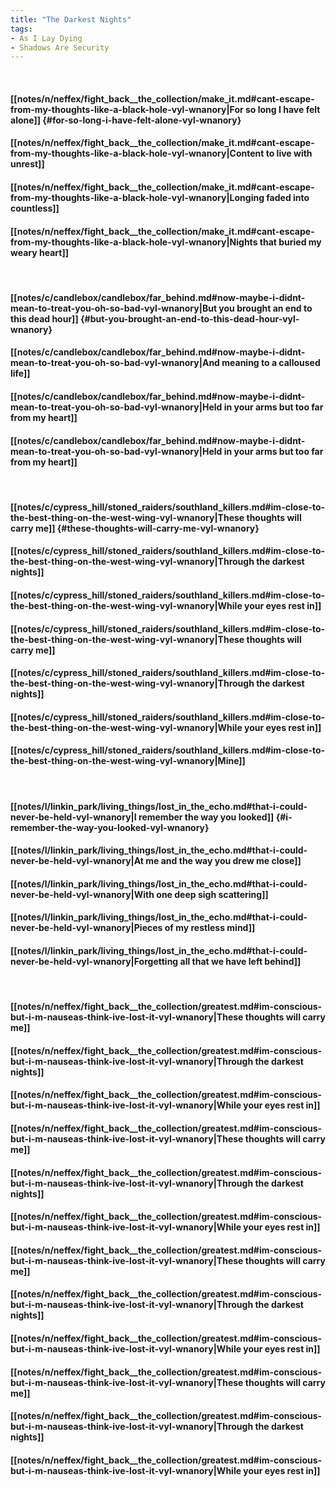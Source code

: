 ```yaml
---
title: "The Darkest Nights"
tags:
- As I Lay Dying
- Shadows Are Security
---
```

&nbsp;
#### [[notes/n/neffex/fight_back__the_collection/make_it.md#cant-escape-from-my-thoughts-like-a-black-hole-vyl-wnanory|For so long I have felt alone]] {#for-so-long-i-have-felt-alone-vyl-wnanory}
#### [[notes/n/neffex/fight_back__the_collection/make_it.md#cant-escape-from-my-thoughts-like-a-black-hole-vyl-wnanory|Content to live with unrest]]
#### [[notes/n/neffex/fight_back__the_collection/make_it.md#cant-escape-from-my-thoughts-like-a-black-hole-vyl-wnanory|Longing faded into countless]]
#### [[notes/n/neffex/fight_back__the_collection/make_it.md#cant-escape-from-my-thoughts-like-a-black-hole-vyl-wnanory|Nights that buried my weary heart]]
&nbsp;
#### [[notes/c/candlebox/candlebox/far_behind.md#now-maybe-i-didnt-mean-to-treat-you-oh-so-bad-vyl-wnanory|But you brought an end to this dead hour]] {#but-you-brought-an-end-to-this-dead-hour-vyl-wnanory}
#### [[notes/c/candlebox/candlebox/far_behind.md#now-maybe-i-didnt-mean-to-treat-you-oh-so-bad-vyl-wnanory|And meaning to a calloused life]]
#### [[notes/c/candlebox/candlebox/far_behind.md#now-maybe-i-didnt-mean-to-treat-you-oh-so-bad-vyl-wnanory|Held in your arms but too far from my heart]]
#### [[notes/c/candlebox/candlebox/far_behind.md#now-maybe-i-didnt-mean-to-treat-you-oh-so-bad-vyl-wnanory|Held in your arms but too far from my heart]]
&nbsp;
#### [[notes/c/cypress_hill/stoned_raiders/southland_killers.md#im-close-to-the-best-thing-on-the-west-wing-vyl-wnanory|These thoughts will carry me]] {#these-thoughts-will-carry-me-vyl-wnanory}
#### [[notes/c/cypress_hill/stoned_raiders/southland_killers.md#im-close-to-the-best-thing-on-the-west-wing-vyl-wnanory|Through the darkest nights]]
#### [[notes/c/cypress_hill/stoned_raiders/southland_killers.md#im-close-to-the-best-thing-on-the-west-wing-vyl-wnanory|While your eyes rest in]]
#### [[notes/c/cypress_hill/stoned_raiders/southland_killers.md#im-close-to-the-best-thing-on-the-west-wing-vyl-wnanory|These thoughts will carry me]]
#### [[notes/c/cypress_hill/stoned_raiders/southland_killers.md#im-close-to-the-best-thing-on-the-west-wing-vyl-wnanory|Through the darkest nights]]
#### [[notes/c/cypress_hill/stoned_raiders/southland_killers.md#im-close-to-the-best-thing-on-the-west-wing-vyl-wnanory|While your eyes rest in]]
#### [[notes/c/cypress_hill/stoned_raiders/southland_killers.md#im-close-to-the-best-thing-on-the-west-wing-vyl-wnanory|Mine]]
&nbsp;
#### [[notes/l/linkin_park/living_things/lost_in_the_echo.md#that-i-could-never-be-held-vyl-wnanory|I remember the way you looked]] {#i-remember-the-way-you-looked-vyl-wnanory}
#### [[notes/l/linkin_park/living_things/lost_in_the_echo.md#that-i-could-never-be-held-vyl-wnanory|At me and the way you drew me close]]
#### [[notes/l/linkin_park/living_things/lost_in_the_echo.md#that-i-could-never-be-held-vyl-wnanory|With one deep sigh scattering]]
#### [[notes/l/linkin_park/living_things/lost_in_the_echo.md#that-i-could-never-be-held-vyl-wnanory|Pieces of my restless mind]]
#### [[notes/l/linkin_park/living_things/lost_in_the_echo.md#that-i-could-never-be-held-vyl-wnanory|Forgetting all that we have left behind]]
&nbsp;
#### [[notes/n/neffex/fight_back__the_collection/greatest.md#im-conscious-but-i-m-nauseas-think-ive-lost-it-vyl-wnanory|These thoughts will carry me]]
#### [[notes/n/neffex/fight_back__the_collection/greatest.md#im-conscious-but-i-m-nauseas-think-ive-lost-it-vyl-wnanory|Through the darkest nights]]
#### [[notes/n/neffex/fight_back__the_collection/greatest.md#im-conscious-but-i-m-nauseas-think-ive-lost-it-vyl-wnanory|While your eyes rest in]]
#### [[notes/n/neffex/fight_back__the_collection/greatest.md#im-conscious-but-i-m-nauseas-think-ive-lost-it-vyl-wnanory|These thoughts will carry me]]
#### [[notes/n/neffex/fight_back__the_collection/greatest.md#im-conscious-but-i-m-nauseas-think-ive-lost-it-vyl-wnanory|Through the darkest nights]]
#### [[notes/n/neffex/fight_back__the_collection/greatest.md#im-conscious-but-i-m-nauseas-think-ive-lost-it-vyl-wnanory|While your eyes rest in]]
#### [[notes/n/neffex/fight_back__the_collection/greatest.md#im-conscious-but-i-m-nauseas-think-ive-lost-it-vyl-wnanory|These thoughts will carry me]]
#### [[notes/n/neffex/fight_back__the_collection/greatest.md#im-conscious-but-i-m-nauseas-think-ive-lost-it-vyl-wnanory|Through the darkest nights]]
#### [[notes/n/neffex/fight_back__the_collection/greatest.md#im-conscious-but-i-m-nauseas-think-ive-lost-it-vyl-wnanory|While your eyes rest in]]
#### [[notes/n/neffex/fight_back__the_collection/greatest.md#im-conscious-but-i-m-nauseas-think-ive-lost-it-vyl-wnanory|These thoughts will carry me]]
#### [[notes/n/neffex/fight_back__the_collection/greatest.md#im-conscious-but-i-m-nauseas-think-ive-lost-it-vyl-wnanory|Through the darkest nights]]
#### [[notes/n/neffex/fight_back__the_collection/greatest.md#im-conscious-but-i-m-nauseas-think-ive-lost-it-vyl-wnanory|While your eyes rest in]]
